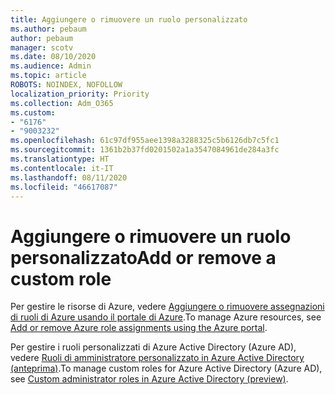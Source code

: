 ```yaml
---
title: Aggiungere o rimuovere un ruolo personalizzato
ms.author: pebaum
author: pebaum
manager: scotv
ms.date: 08/10/2020
ms.audience: Admin
ms.topic: article
ROBOTS: NOINDEX, NOFOLLOW
localization_priority: Priority
ms.collection: Adm_O365
ms.custom:
- "6176"
- "9003232"
ms.openlocfilehash: 61c97df955aee1398a3288325c5b6126db7c5fc1
ms.sourcegitcommit: 1361b2b37fd0201502a1a3547084961de284a3fc
ms.translationtype: HT
ms.contentlocale: it-IT
ms.lasthandoff: 08/11/2020
ms.locfileid: "46617087"
---
```

# <a name="add-or-remove-a-custom-role"></a><span data-ttu-id="58084-102">Aggiungere o rimuovere un ruolo personalizzato</span><span class="sxs-lookup"><span data-stu-id="58084-102">Add or remove a custom role</span></span>

<span data-ttu-id="58084-103">Per gestire le risorse di Azure, vedere [Aggiungere o rimuovere assegnazioni di ruoli di Azure usando il portale di Azure](https://docs.microsoft.com/azure/role-based-access-control/role-assignments-portal).</span><span class="sxs-lookup"><span data-stu-id="58084-103">To manage Azure resources, see [Add or remove Azure role assignments using the Azure portal](https://docs.microsoft.com/azure/role-based-access-control/role-assignments-portal).</span></span>

<span data-ttu-id="58084-104">Per gestire i ruoli personalizzati di Azure Active Directory (Azure AD), vedere [Ruoli di amministratore personalizzato in Azure Active Directory (anteprima)](https://docs.microsoft.com/azure/active-directory/users-groups-roles/roles-custom-overview).</span><span class="sxs-lookup"><span data-stu-id="58084-104">To manage custom roles for Azure Active Directory (Azure AD), see [Custom administrator roles in Azure Active Directory (preview)](https://docs.microsoft.com/azure/active-directory/users-groups-roles/roles-custom-overview).</span></span>